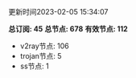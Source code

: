 更新时间2023-02-05 15:34:07

**总订阅: 45**
**总节点: 678**
**有效节点: 112**
- v2ray节点: 106
- trojan节点: 5
- ss节点: 1
